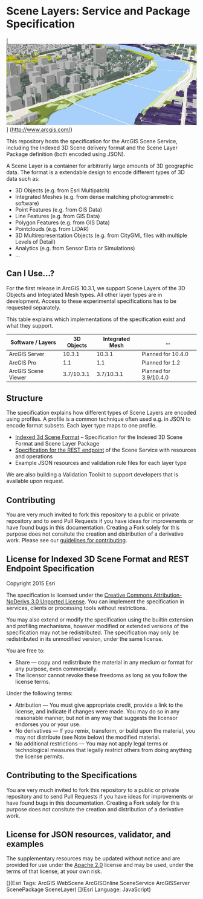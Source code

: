 Scene Layers: Service and Package Specification
===============================================

[![App](./teaser.jpg "Multiple Scene Services in a Web Viewer")] (http://www.arcgis.com/)

This repository hosts the specification for the ArcGIS Scene Service, including the Indexed 3D Scene delivery format and the Scene Layer Package definition (both encoded using JSON). 

A Scene Layer is a container for arbitrarily large amounts of 3D geographic data. The format is a extendable design to encode different types of 3D data such as:

- 3D Objects (e.g. from Esri Multipatch)
- Integrated Meshes (e.g. from dense matching photogrammetric software)
- Point Features (e.g. from GIS Data)
- Line Features (e.g. from GIS Data)
- Polygon Features (e.g. from GIS Data)
- Pointclouds (e.g. from LiDAR)
- 3D Multirepresentation Objects (e.g. from CityGML files with multiple Levels of Detail)
- Analytics (e.g. from Sensor Data or Simulations)
- ...

## Can I Use...?

For the first release in ArcGIS 10.3.1, we support Scene Layers of the 3D Objects and Integrated Mesh types. All other layer types are in development. Access to these experimental specifications has to be requested separately.

This table explains which implementations of the specification exist and what they support.

Software / Layers     | 3D Objects | Integrated Mesh | ...
--------------------- | ---------- | --------------- | -----------
ArcGIS Server         | 10.3.1     | 10.3.1          | Planned for 10.4.0        
ArcGIS Pro            | 1.1        | 1.1             | Planned for 1.2           
ArcGIS Scene Viewer   | 3.7/10.3.1 | 3.7/10.3.1      | Planned for 3.9/10.4.0 

## Structure

The specification explains how different types of Scene Layers are encoded using profiles. A profile is a common technique often used e.g. in JSON to encode format subsets. Each layer type maps to one profile.

- [Indexed 3d Scene Format](./format/Indexed%203d%20Scene%20Format%20Specification.md) – Specification for the Indexed 3D Scene Format and Scene Layer Package
- [Specification for the REST endpoint](./service/SceneService.md) of the Scene Service with resources and operations
- Example JSON resources and validation rule files for each layer type

We are also building a Validation Toolkit to support developers that is available upon request.

## Contributing

You are very much invited to fork this repository to a public or private repository and to send Pull Requests if you have ideas for improvements or have found bugs in this documentation. Creating a Fork solely for this purpose 
does not consitute the creation and distribution of a derivative work. Please see our [guidelines for contributing](https://github.com/esri/contributing).

## License for Indexed 3D Scene Format and REST Endpoint Specification

Copyright 2015 Esri

The specification is licensed under the [Creative Commons Attribution-NoDerivs 3.0 Unported License](http://creativecommons.org/licenses/by-nd/3.0/). 
You can implement the specification in services, clients or processing tools without restrictions.

You may also extend or modify the specification using the builtin extension and profiling mechanisms, however modified or extended versions of the specification may not be redistributed. The specification may only be redistributed in its unmodified version, under the same license.

You are free to:

- Share — copy and redistribute the material in any medium or format for any purpose, even commercially.
- The licensor cannot revoke these freedoms as long as you follow the license terms.

Under the following terms:

- Attribution — You must give appropriate credit, provide a link to the license, and indicate if changes were made. You may do so in any reasonable manner, but not in any way that suggests the licensor endorses you or your use.
- No derivatives — If you remix, transform, or build upon the material, you may not distribute (see Note below) the modified material.
- No additional restrictions — You may not apply legal terms or technological measures that legally restrict others from doing anything the license permits.

## Contributing to the Specifications

You are very much invited to fork this repository to a public or private repository and to send Pull Requests if you have ideas for improvements or have found bugs in this documentation. Creating a Fork solely for this purpose 
does not consitute the creation and distribution of a derivative work.

## License for JSON resources, validator, and examples

The supplementary resources may be updated without notice and are provided for use under the [Apache 2.0](https://www.apache.org/licenses/LICENSE-2.0) license and may be used, under the terms of that license, at your own risk.

[](Esri Tags: ArcGIS WebScene ArcGISOnline SceneService ArcGISServer ScenePackage SceneLayer)
[](Esri Language: JavaScript)
